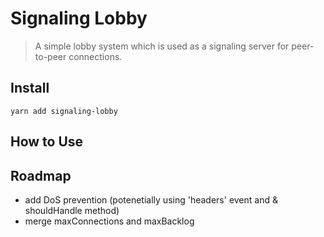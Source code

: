 # Signaling Lobby

> A simple lobby system which is used as a signaling server for peer-to-peer connections.

## Install

`yarn add signaling-lobby`

## How to Use

## Roadmap

+ add DoS prevention (potenetially using 'headers' event and & shouldHandle method)
+ merge maxConnections and maxBacklog
